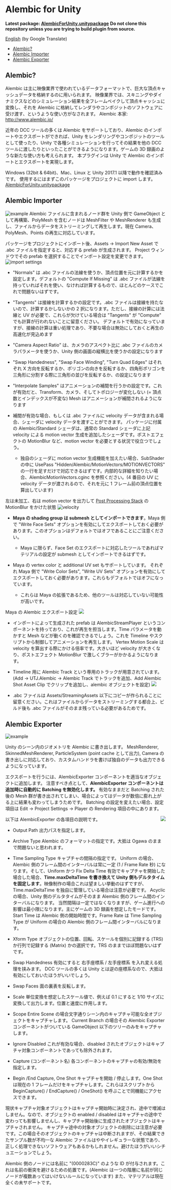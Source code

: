# Alembic for Unity

**Latest package: [AlembicForUnity.unitypackage](https://github.com/unity3d-jp/AlembicImporter/releases/download/20180413/AlembicForUnity.unitypackage)**
**Do not clone this repository unless you are trying to build plugin from source.**

[English](https://translate.google.com/translate?sl=ja&tl=en&u=https://github.com/unity3d-jp/AlembicImporter) (by Google Translate)
- [Alembic?](#alembic)
- [Alembic Importer](#alembic-importer)
- [Alembic Exporter](#alembic-exporter)

## Alembic?
Alembic は主に映像業界で使われているデータフォーマットで、巨大な頂点キャッシュデータを格納するのに用いられます。  映像業界では、スキニングやダイナミクスなどのシミュレーション結果を全フレームベイクして頂点キャッシュに変換し、それを Alembic に格納してレンダラやコンポジットのソフトウェアに受け渡す、というような使い方がなされます。
Alembic 本家: http://www.alembic.io/

近年の DCC ツールの多くは Alembic をサポートしており、Alembic のインポートやエクスポートができれば、Unity をレンダリングやコンポジットのツールとして使ったり、Unity で各種シミュレーションを行ってその結果を他の DCC ツールに渡したりといったことができるようになります。ゲームの 3D 録画のような新たな使い方も考えられます。
本プラグインは Unity で Alembic のインポートとエクスポートを実現します。


Windows (32bit & 64bit)、Mac、Linux と Unity 2017.1 以降で動作を確認済みです。
使用するにはまずこのパッケージをプロジェクトに import します。
[AlembicForUnity.unitypackage](https://github.com/unity3d-jp/AlembicImporter/releases/download/20180413/AlembicForUnity.unitypackage)

## Alembic Importer
![example](Screenshots/alembic_example.gif)
Alembic ファイルに含まれるノード群を Unity 側で GameObject として再構築、PolyMesh を含むノードは MeshFilter や MeshRenderer も生成し、ファイルからデータをストリーミングして再生します。現在 Camera、PolyMesh、Points の再生に対応しています。

パッケージをプロジェクトにインポート後、Assets -> Import New Asset で .abc ファイルを指定すると、対応する prefab が生成されます。
Project ウィンドウでその prefab を選択することでインポート設定を変更できます。
![import settings](https://user-images.githubusercontent.com/1488611/35656675-f27445c2-073b-11e8-8365-4060cbff4896.png)
- "Normals" は .abc ファイルの法線を使うか、頂点位置を元に計算するかを設定します。デフォルトの "Compute If Missing" は .abc ファイルが法線を持っていればそれを使い、なければ計算するもので、ほとんどのケースでこれで問題ないはずです。

 - "Tangents" は接線を計算するかの設定です。.abc ファイルは接線を持たないので、計算するかしないかの 2 択になります。ただし、接線の計算には法線と UV が必要で、これらが欠けている場合は "Tangents" が "Compute" でも計算が行われないことに留意ください。
 デフォルトで有効になっていますが、接線の計算は重い処理であり、不要な場合は無効にしておくと再生の高速化が見込めます

 - "Camera Aspect Ratio" は、カメラのアスペクト比に .abc ファイルのカメラパラメータを使うか、Unity 側の画面の縦横比を使うかの設定になります

 - "Swap Handedness", "Swap Face Winding", "Turn Quad Edges" はそれぞれ X 方向を反転するか、ポリゴンの向きを反転するか、四角形ポリゴンを三角形に分割する際に三角形の並びを反転するか、の設定になります

 - "Interpolate Samples" はアニメーションの補間を行うかの設定です。これが有効だと、Transform、カメラ、そしてトポロジーが変化しない (= 頂点数とインデックスが不変な) Mesh はアニメーションが補間されるようになります
 - 補間が有効な場合、もしくは .abc ファイルに velocity データが含まれる場合、シェーダに velocity データを渡すことができます。
パッケージに付属の Alembic/Standard シェーダは、通常の Standard シェーダに上記 velocity による motion vector 生成を追加したシェーダです。ポストエフェクトの MotionBlur など、motion vector を必要とする状況で役立つでしょう。
   - 独自のシェーダに motion vector 生成機能を加えたい場合、SubShader の中に
   UsePass "Hidden/Alembic/MotionVectors/MOTIONVECTORS"
   の一行を足すだけで対応できるはずです。内部的な詳細を知りたい場合、AlembicMotionVectors.cginc を参照ください。(4 番目の UV に velocity データが渡されるので、それを元に 1 フレーム前の頂点位置を算出しています)

左は未加工、右は motion vector を出力して [Post Processing Stack](https://github.com/Unity-Technologies/PostProcessing) の MotionBlur をかけた状態
![velocity](https://user-images.githubusercontent.com/1488611/35801196-c587e75a-0aae-11e8-8eda-da4eae575831.png)

- **Maya の shading group は submesh としてインポートできます**。Maya 側で "Write Face Sets" オプションを有効にしてエクスポートしておく必要があります。このオプションはデフォルトではオフであることにご注意ください。
  - Maya に限らず、Face Set のエクスポートに対応したツールであればマテリアルの設定が submesh としてインポートできるはずです。

- Maya の vertex color と additional UV set もサポートしています。
それぞれ Maya 側で "Write Color Sets", "Write UV Sets" オプションを有効にしてエクスポートしておく必要があります。これらもデフォルトではオフになっています。
  - これらは Maya の拡張であるため、他のツールは対応していない可能性が高いです。

Maya の Alembic エクスポート設定
![](https://user-images.githubusercontent.com/1488611/35655697-86d367e4-0736-11e8-9d28-0b3cb37fd5f0.png)


- インポートによって生成された prefab は AlembicStreamPlayer というコンポーネントを持っており、これが再生を担当します。Time パラメータを動かすと Mesh などが動くのを確認できるでしょう。これを Timeline やスクリプトから制御してアニメーションを再生します。
Vertex Motion Scale は velocity を算出する際にかける倍率です。大きいほど velocity が大きくなり、ポストエフェクト MotionBlur で激しくブラーがかかるようになります。

- Timeline 用に Alembic Track という専用のトラックが用意されています。(Add -> UTJ.Alembic -> Alembic Track でトラックを追加、Add Alembic Shot Asset Clip でクリップを追加し、alembic オブジェクトを設定)
![](https://user-images.githubusercontent.com/1488611/35694278-2d6026be-07c4-11e8-98b6-c0b72ff10708.gif)

- .abc ファイルは Assets/StreamingAssets 以下にコピーが作られることに留意ください。これはファイルからデータをストリーミングする都合上、ビルド後も .abc ファイルがそのまま残っている必要があるためです。

## Alembic Exporter
![example](Screenshots/AlembicExporter.gif)

Unity のシーン内のジオメトリを Alembic に書き出します。
MeshRenderer, SkinnedMeshRenderer, ParticleSystem (point cache として出力), Camera の書き出しに対応しており、カスタムハンドラを書けば独自のデータも出力できるようになっています。


エクスポートを行うには、AlembicExporter  コンポーネントを適当なオブジェクトに追加します。
注意すべき点として、**AlembicExporter コンポーネントは追加時に自動的に Batching を無効化します。** 有効なままだと Batching された後の Mesh 群が書き出されてしまい、場合によってはデータが数倍に膨れ上がる上に結果も変わってしまうためです。
Batching の設定を変えたい場合、設定項目は Edit -> Project Settings -> Player の Rendering 項目の中にあります。

以下は AlembicExporter の各項目の説明です。
<img align="right" src="Screenshots/AlembicExporter.png">
- Output Path
  出力パスを指定します。

- Archive Type
  Alembic のフォーマットの指定です。大抵は Ogawa のままで問題ないと思われます。

- Time Sampling Type
  キャプチャの間隔の指定です。
  Uniform の場合、Alembic 側のフレーム間のインターバルは常に一定 (1 / Frame Rate 秒) になります。そして、Uniform かつ Fix Delta Time 有効でキャプチャを開始した場合した場合、**Time.maxDeltaTime を書き換えて Unity 側もデルタタイムを固定します**。映像制作の場合これは望ましい挙動のはずですが、Time.maxDeltaTime を独自に管理している場合は注意が必要です。
  Acyclic の場合、Unity 側のデルタタイムがそのまま Alembic 側のフレーム間のインターバルになります。 当然間隔は一定ではなくなりますが、ゲーム進行への影響は最小限になります。主にゲームの 3D 録画を想定したモードです。
  Start Time は Alembic 側の開始時間です。Frame Rate は Time Sampling Type が Uniform の場合の Alembic 側のフレーム間インターバルになります。

- Xform Type
  オブジェクトの位置、回転、スケールを個別に記録する (TRS) か行列で記録する (Matrix) かの選択です。TRS のままでほぼ問題ないはずです。

- Swap Handedness
  有効にすると 右手座標系 / 左手座標系 を入れ変える処理を挟みます。
  DCC ツールの多くは Unity とは逆の座標系なので、大抵は有効にしておいたほうがいいでしょう。

- Swap Faces
  面の裏表を反転します。

- Scale
  単位変換を想定したスケール値で、例えば 0.1 にすると 1/10 サイズに変換して出力します。位置と速度に作用します。

- Scope
  Entire Scene の場合文字通りシーン内のキャプチャ可能な全オブジェクトをキャプチャします。
  Current Branch の場合その Alembic Exporter コンポーネントがついている GameObject 以下のツリーのみをキャプチャします。

- Ignore Disabled
  これが有効な場合、disabled されたオブジェクトはキャプチャ対象コンポーネントであっても除外されます。

- Capture (コンポーネント名)
  各コンポーネントのキャプチャの有効/無効を指定します。

- Begin /End Capture, One Shot
  キャプチャを開始 / 停止します。One Shot は現在の 1 フレームだけをキャプチャします。これらはスクリプトから BeginCapture() / EndCapture() / OneShot() を呼ぶことで同機能にアクセスできます。

現状キャプチャ対象オブジェクトはキャプチャ開始時に決定され、途中で増減はしません。なので、オブジェクトの enabled / disabled はキャプチャの途中で変わっても影響しませんし、キャプチャ開始後に生成されたオブジェクトはキャプチャされません。
キャプチャ途中の対象オブジェクトの削除には注意が必要です。この場合そのオブジェクトのキャプチャは中断されますが、その結果できたサンプル数が不均一な Alembic ファイルはややイレギュラーな状態であり、正しく処理できないソフトウェアもあるかもしれません。避けたほうがいいシチュエーションでしょう。

Alembic 側のノードには名前に "(0000283C)" のような ID が付与されます。これは名前の衝突を避けるための処置です。(Alembic は一つの階層に名前が同じノードが複数あってはいけないルールになっています)
また、マテリアルは現在全くの未サポートです。
